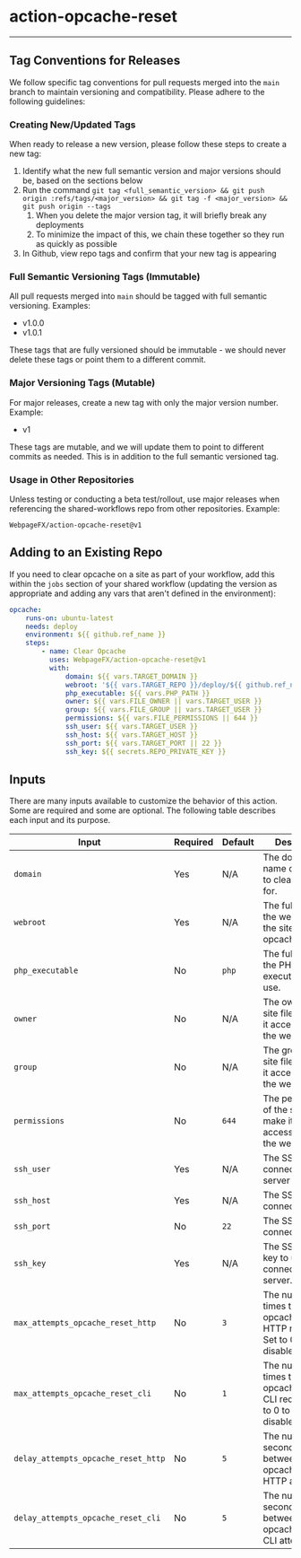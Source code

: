 # action-opcache-reset

---

## Tag Conventions for Releases

We follow specific tag conventions for pull requests merged into the `main` branch to maintain versioning and compatibility. Please adhere to the following guidelines:

### Creating New/Updated Tags

When ready to release a new version, please follow these steps to create a new tag:

1. Identify what the new full semantic version and major versions should be, based on the sections below
2. Run the command `git tag <full_semantic_version> && git push origin :refs/tags/<major_version> && git tag -f <major_version> && git push origin --tags`
    1. When you delete the major version tag, it will briefly break any deployments
    2. To minimize the impact of this, we chain these together so they run as quickly as possible
3. In Github, view repo tags and confirm that your new tag is appearing

### Full Semantic Versioning Tags (Immutable)

All pull requests merged into `main` should be tagged with full semantic versioning. Examples:

-   v1.0.0
-   v1.0.1

These tags that are fully versioned should be immutable - we should never delete these tags or point them to a different commit.

### Major Versioning Tags (Mutable)

For major releases, create a new tag with only the major version number. Example:

-   v1

These tags are mutable, and we will update them to point to different commits as needed. This is in addition to the full semantic versioned tag.

### Usage in Other Repositories

Unless testing or conducting a beta test/rollout, use major releases when referencing the shared-workflows repo from other repositories. Example:

`WebpageFX/action-opcache-reset@v1`

## Adding to an Existing Repo

If you need to clear opcache on a site as part of your workflow, add this within the `jobs` section of your shared workflow (updating the version as appropriate and adding any vars that aren't defined in the environment):

```yaml
opcache:
    runs-on: ubuntu-latest
    needs: deploy
    environment: ${{ github.ref_name }}
    steps:
        - name: Clear Opcache
          uses: WebpageFX/action-opcache-reset@v1
          with:
              domain: ${{ vars.TARGET_DOMAIN }}
              webroot: '${{ vars.TARGET_REPO }}/deploy/${{ github.ref_name }}/current/www/'
              php_executable: ${{ vars.PHP_PATH }}
              owner: ${{ vars.FILE_OWNER || vars.TARGET_USER }}
              group: ${{ vars.FILE_GROUP || vars.TARGET_USER }}
              permissions: ${{ vars.FILE_PERMISSIONS || 644 }}
              ssh_user: ${{ vars.TARGET_USER }}
              ssh_host: ${{ vars.TARGET_HOST }}
              ssh_port: ${{ vars.TARGET_PORT || 22 }}
              ssh_key: ${{ secrets.REPO_PRIVATE_KEY }}
```

## Inputs

There are many inputs available to customize the behavior of this action. Some are required and some are optional. The following table describes each input and its purpose.

| Input                               | Required | Default | Description                                                         |
| ----------------------------------- | -------- | ------- | ------------------------------------------------------------------- |
| `domain`                            | Yes      | N/A     | The domain name of the site to clear opcache for.                   |
| `webroot`                           | Yes      | N/A     | The full path to the webroot of the site to clear opcache for.      |
| `php_executable`                    | No       | `php`   | The full path to the PHP executable to use.                         |
| `owner`                             | No       | N/A     | The owner of the site files to make it accessible via the web       |
| `group`                             | No       | N/A     | The group of the site files to make it accessible via the web       |
| `permissions`                       | No       | `644`   | The permissions of the site files to make it accessible via the web |
| `ssh_user`                          | Yes      | N/A     | The SSH user to connect to the server as.                           |
| `ssh_host`                          | Yes      | N/A     | The SSH host to connect to.                                         |
| `ssh_port`                          | No       | `22`    | The SSH port to connect to.                                         |
| `ssh_key`                           | Yes      | N/A     | The SSH private key to use to connect to the server.                |
| `max_attempts_opcache_reset_http`   | No       | `3`     | The number of times to try the opcache reset HTTP request. Set to 0 to disable request.          |
| `max_attempts_opcache_reset_cli`    | No       | `1`     | The number of times to try the opcache reset CLI request. Set to 0 to disablecommand.           |
| `delay_attempts_opcache_reset_http` | No       | `5`     | The number of seconds to wait between opcache reset HTTP attempts.  |
| `delay_attempts_opcache_reset_cli`  | No       | `5`     | The number of seconds to wait between opcache reset CLI attempts.   |
